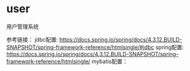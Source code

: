 # user
用户管理系统

参考链接：
jdbc配置:
https://docs.spring.io/spring/docs/4.3.12.BUILD-SNAPSHOT/spring-framework-reference/htmlsingle/#jdbc
spring配置: https://docs.spring.io/spring/docs/4.3.12.BUILD-SNAPSHOT/spring-framework-reference/htmlsingle/
mybatis配置：
